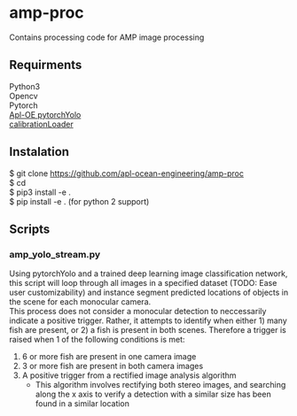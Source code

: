 # amp-proc
Contains processing code for AMP image processing

## Requirments
Python3  
Opencv  
Pytorch  
[Apl-OE pytorchYolo](https://github.com/apl-ocean-engineering/pytorchYolo)  
[calibrationLoader](https://github.com/apl-ocean-engineering/calibration-loader)

## Instalation
$ git clone https://github.com/apl-ocean-engineering/amp-proc  
$ cd <amp-proc>  
$ pip3 install -e .  
$ pip install -e . (for python 2 support)  

## Scripts

### amp_yolo_stream.py
Using pytorchYolo and a trained deep learning image classification network,
this script will loop through all images in a specified dataset (TODO: Ease
user customizability) and instance segment predicted locations of objects
in the scene for each monocular camera.   
This process does not consider a monocular detection to neccessarily indicate
a positive trigger. Rather, it attempts to identify when either 1) many
fish are present, or 2) a fish is present in both scenes. Therefore a
trigger is raised when 1 of the following conditions is met:

1. 6 or more fish are present in one camera image
2. 3 or more fish are present in both camera images
3. A positive trigger from a rectified image analysis algorithm
   - This algorithm involves rectifying both stereo images, and
    searching along the x axis to verify a detection with a similar size
    has been found in a similar location
